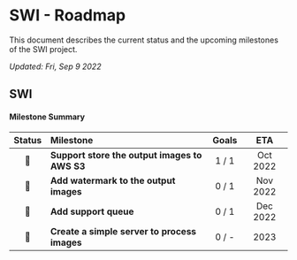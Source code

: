 # SWI - Roadmap

This document describes the current status and the upcoming milestones of the SWI project.

_Updated: Fri, Sep 9 2022_

## SWI

#### Milestone Summary

| Status | Milestone                                     | Goals |   ETA    |
| :----: | :-------------------------------------------- | :---: | :------: |
|   🚀   | **Support store the output images to AWS S3** | 1 / 1 | Oct 2022 |
|   🚀   | **Add watermark to the output images**        | 0 / 1 | Nov 2022 |
|   🚀   | **Add support queue**                         | 0 / 1 | Dec 2022 |
|   🚀   | **Create a simple server to process images**  | 0 / - |   2023   |

